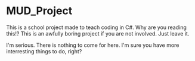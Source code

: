 # MUD_Project
This is a school project made to teach coding in C#. Why are you reading this!? 
This is an awfully boring project if you are not involved. Just leave it.




























































































































I'm serious. There is nothing to come for here. I'm sure you have more interresting things to do, right?
